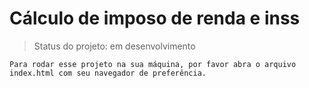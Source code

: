 <h1>Cálculo de imposo de renda e inss</h1>

> Status do projeto: em desenvolvimento


```
Para rodar esse projeto na sua máquina, por favor abra o arquivo index.html com seu navegador de preferência.
```
